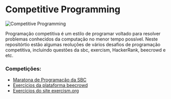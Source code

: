 # Competitive Programming

![Competitive Programming](https://i.ytimg.com/vi/ueNT-w7Oluw/maxresdefault.jpg)

Programação competitiva é um estilo de programar voltado para resolver problemas conhecidos da computação no menor tempo possível. Neste repositórtio estão algumas reoluções de vários desafios de programação competitiva, incluindo questões da sbc, exercism, HackerRank, beecrowd e etc.

### Competições:

* [Maratona de Programação da SBC](https://github.com/gabrielfelipeassuncaodesouza/competitive-programming/tree/main/sbc)
* [Exercícios da plataforma beecrowd](https://github.com/gabrielfelipeassuncaodesouza/competitive-programming/tree/main/beecrowd)
* [Exercícios do site exercism.org](https://github.com/gabrielfelipeassuncaodesouza/competitive-programming/tree/main/exercism)
